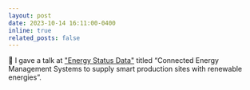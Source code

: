 ```yaml
---
layout: post
date: 2023-10-14 16:11:00-0400
inline: true
related_posts: false
---
```


:microphone: I gave a talk at ["Energy Status Data"](https://www.energystatusdata.kit.edu/) titled “Connected Energy Management Systems to supply smart production sites with renewable energies”.

